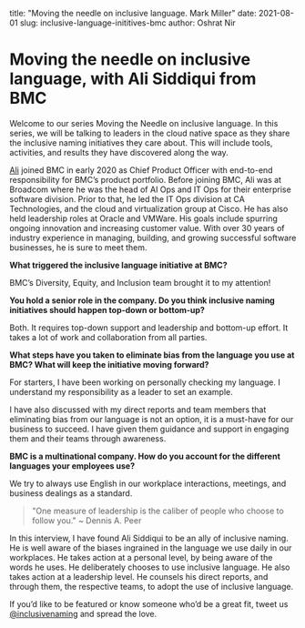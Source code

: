title: "Moving the needle on inclusive language. Mark Miller"
date: 2021-08-01
slug: inclusive-language-inititives-bmc
author: Oshrat Nir

# Moving the needle on inclusive language, with Ali Siddiqui from BMC

Welcome to our series Moving the Needle on inclusive language. In this series, we will be talking to leaders in the cloud native space as they share the inclusive naming initiatives they care about. This will include tools, activities, and results they have discovered along the way.
 
[Ali](https://www.linkedin.com/in/ali-siddiqui-4bb3921/) joined BMC in early 2020 as Chief Product Officer with end-to-end responsibility for BMC’s product portfolio. Before joining BMC, Ali was at Broadcom where he was the head of AI Ops and IT Ops for their enterprise software division. Prior to that, he led the IT Ops division at CA Technologies, and the cloud and virtualization group at Cisco. He has also held leadership roles at Oracle and VMWare. His goals include spurring ongoing innovation and increasing customer value. With over 30 years of industry experience in managing, building, and growing successful software businesses, he is sure to meet them. 
 
**What triggered the inclusive language initiative at BMC?**

BMC’s Diversity, Equity, and Inclusion team brought it to my attention!

**You hold a senior role in the company. Do you think inclusive naming initiatives should happen top-down or bottom-up?**

Both. It requires top-down support and leadership and bottom-up effort. It takes a lot of work and collaboration from all parties.

**What steps have you taken to eliminate bias from the language you use at BMC? What will keep the initiative moving forward?**

For starters, I have been working on personally checking my language. I understand my responsibility as a leader to set an example.

I have also discussed with my direct reports and team members that eliminating bias from our language is not an option, it is a must-have for our business to succeed. I have given them guidance and support in engaging them and their teams through awareness.

**BMC is a multinational company. How do you account for the different languages your employees use?**

We try to always use English in our workplace interactions, meetings, and business dealings as a standard.

> "One measure of leadership is the caliber of people who choose to follow you."  ~ Dennis A. Peer

In this interview, I have found Ali Siddiqui to be an ally of inclusive naming. He is well aware of the biases ingrained in the language we use daily in our workplaces. He takes action at a personal level, by being aware of the words he uses. He deliberately chooses to use inclusive language. He also takes action at a leadership level. He counsels his direct reports, and through them, the respective teams, to adopt the use of inclusive language.

If you’d like to be featured or know someone who’d be a great fit, tweet us [@inclusivenaming](https://twitter.com/inclusivenaming) and spread the love.

